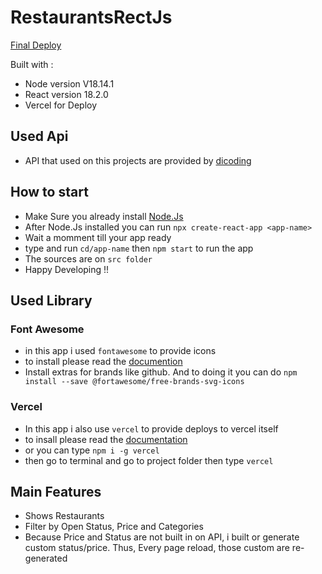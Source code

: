 # RestaurantsRectJs

[Final Deploy](https://restaurants-nuwbie-11.vercel.app/?price=undefined&cate=undefined&isOpen=null)

Built with :
- Node version V18.14.1
- React version 18.2.0
- Vercel for Deploy


## Used Api

- API that used on this projects are provided by [dicoding](https://restaurant-api.dicoding.dev/)

## How to start

- Make Sure you already install [Node.Js](https://nodejs.org/en)
- After Node.Js installed you can run `npx create-react-app <app-name>`
- Wait a momment till your app ready
- type and run `cd/app-name` then `npm start` to run the app
- The sources are on `src folder`
- Happy Developing !!


## Used Library

### Font Awesome
- in this app i used `fontawesome` to provide icons
- to install please read the [documention](https://fontawesome.com/v5/docs/web/use-with/react)
- Install extras for brands like github. And to doing it you can do `npm install --save @fortawesome/free-brands-svg-icons`

### Vercel
- In this app i also use `vercel` to provide deploys to vercel itself
- to insall please read the [documentation](https://vercel.com/guides/deploying-react-with-vercel)
- or you can type `npm i -g vercel`
- then go to terminal and go to project folder then type `vercel`

## Main Features 

- Shows Restaurants
- Filter by Open Status, Price and Categories
- Because Price and Status are not built in on API, i built or generate custom status/price. Thus, Every page reload, those custom are re-generated

